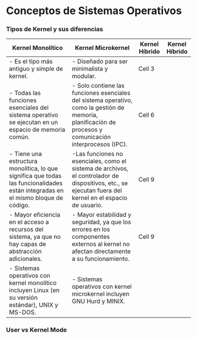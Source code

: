 # Conceptos de Sistemas Operativos
### Tipos de Kernel y sus diferencias
| Kernel Monolítico | Kernel Microkernel | Kernel Híbrido | Kernel Híbrido |
|----------|----------|----------|----------|
| - Es el tipo más antiguo y simple de kernel. | - Diseñado para ser minimalista y modular. | Cell 3   |
| - Todas las funciones esenciales del sistema operativo se ejecutan en un espacio de memoria común.    | - Solo contiene las funciones esenciales del sistema operativo, como la gestión de memoria, planificación de procesos y comunicación interprocesos (IPC).   | Cell 6   |
| - Tiene una estructura monolítica, lo que significa que todas las funcionalidades están integradas en el mismo bloque de código.    | -Las funciones no esenciales, como el sistema de archivos, el controlador de dispositivos, etc., se ejecutan fuera del kernel en el espacio de usuario.  | Cell 9   |
| - Mayor eficiencia en el acceso a recursos del sistema, ya que no hay capas de abstracción adicionales.    | - Mayor estabilidad y seguridad, ya que los errores en los componentes externos al kernel no afectan directamente a su funcionamiento. | Cell 9   |
| - Sistemas operativos con kernel monolítico incluyen Linux (en su versión estándar), UNIX y MS-DOS. | - Sistemas operativos con kernel microkernel incluyen GNU Hurd y MINIX. |  |  |

### User vs Kernel Mode
